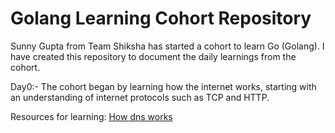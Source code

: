 # Golang Learning Cohort Repository
Sunny Gupta from Team Shiksha has started a cohort to learn Go (Golang). I have created this repository to document the daily learnings from the cohort.

Day0:-
The cohort began by learning how the internet works, starting with an understanding of internet protocols such as TCP and HTTP.

Resources for learning:
[How dns works](https://howdns.works)



